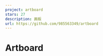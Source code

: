 ```yaml
---
project: artboard
stars: 27
description: 画板
url: https://github.com/985563349/artboard
---
```


Artboard
========
